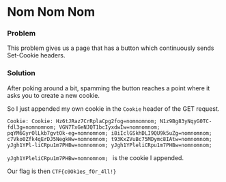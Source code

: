 # Nom Nom Nom

### Problem 

This problem gives us a page that has a button which continuously sends Set-Cookie headers. 

### Solution

After poking around a bit, spamming the button reaches a point where it asks you to create a new cookie. 

So I just appended my own cookie in the `Cookie` header of the GET request. 

```
Cookie: Cookie: Hz6tJRaz7CrRplaCpg2fog=nomnomnom; N1z9Bg83yNqyG0TC-fdl3g=nomnomnom; VGN7TxGeNJQT1bcIyxdwIw=nomnomnom; pqYM6GyrOlLkb7gvtOk-eg=nomnomnom; i8iIclGSkhDLI9QU9k5uZg=nomnomnom; c7Vko0Zfk4qErDJ5NegkHw=nomnomnom; t93KxZVuBc75MDymc8IAtw=nomnomnom; yJgh1YPl-liCRpu1m7PHBw=nomnomnom; yJgh1YPleliCRpu1m7PHBw=nomnomnom; 
```

`yJgh1YPleliCRpu1m7PHBw=nomnomnom; ` is the cookie I appended. 



Our flag is then `CTF{c0Ok1es_fOr_4ll!}`